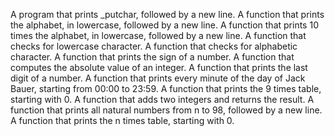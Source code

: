 A program that prints _putchar, followed by a new line.
A function that prints the alphabet, in lowercase, followed by a new line.
A function that prints 10 times the alphabet, in lowercase, followed by a new line.
A function that checks for lowercase character.
A function that checks for alphabetic character.
A function that prints the sign of a number.
A function that computes the absolute value of an integer.
A function that prints the last digit of a number.
A function that prints every minute of the day of Jack Bauer, starting from 00:00 to 23:59.
A function that prints the 9 times table, starting with 0.
A function that adds two integers and returns the result.
A function that prints all natural numbers from n to 98, followed by a new line.
A function that prints the n times table, starting with 0.
